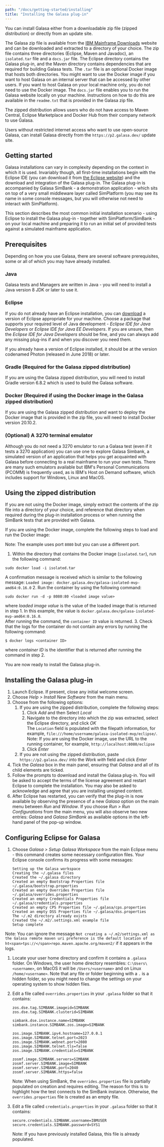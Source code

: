 ```yaml
---
path: "/docs/getting-started/installing"
title: "Installing the Galasa plug-in"
---
```


You can install Galasa either from a downloadable zip file (zipped distribution) or directly from an update site. 

The Galasa zip file is available from the <a href="https://ibm.github.io/mainframe-downloads/downloads.html" target="_blank">IBM Mainframe Downloads</a> website and can be downloaded and extracted to a directory of your choice. The zip file contains three directories (Eclipse, Maven and Javadoc), an `isolated.tar` file and a `docs.jar` file. The Eclipse directory contains the Galasa plug-in, and the Maven directory contains dependencies that are required for building Galasa tests. The `.tar` file is an optional Docker image that hosts both directories. You might want to use the Docker image if you want to host Galasa on an internal server that can be accessed by other users. If you want to host Galasa on your local machine only, you do not need to use the Docker image. The `docs.jar` file enables you to run the Galasa website locally on your machine. Instructions on how to do this are available in the `readme.txt` that is provided in the Galasa zip file. 

The zipped distribution allows users who do not have access to Maven Central, Eclipse Marketplace and Docker Hub from their company network to use Galasa. 

Users without restricted internet access who want to use open-source Galasa, can install Galasa directly from the `https://p2.galasa.dev/` update site.

## Getting started

Galasa installations can vary in complexity depending on the context in which it is used. Invariably though, all first-time installations begin with the Eclipse IDE (you can download it from <a href="https://www.eclipse.org/downloads/packages/installer" target="_blank">the Eclipse website</a>) and the download and integration of the Galasa plug-in. The Galasa plug-in is accompanied by Galasa SimBank - a demonstration application - which sits on top of a very small middleware layer called SimPlatform (you may see its name in some console messages, but you will otherwise not need to interact with SimPlatform).

<!-- Later, you are likely to want to enhance your test capabilities and exploit Galasa's ability to integrate with automated CI/CD pipelines and a Kubernetes or equivalent container orchestration environment. Other similar but more complex scenarios are also possible, and may be required if your situation demands it. -->

This section describes the most common initial installation scenario - using Eclipse to install the Galasa plug-in - together with SimPlatform/SimBank - on your local machine and preparing it to run an initial set of provided tests against a simulated mainframe application.

## Prerequisites

Depending on how you use Galasa, there are several software prerequisites, some or all of which you may have already installed.

### Java

Galasa tests and Managers are written in Java - you will need to install a Java version 8 JDK or later to use it.

### Eclipse

If you do not already have an Eclipse installation, you can <a href="https://www.eclipse.org/downloads/packages/installer" target="_blank">download</a> a version of Eclipse appropriate for your machine. Choose a package that supports your required level of Java development - _Eclipse IDE for Java Developers_ or _Eclipse IDE for Java EE Developers_. If you are unsure, then the _Eclipse IDE for Java Developers_ should be fine, and you can always add any missing plug-ins if and when you discover you need them.

If you already have a version of Eclipse installed, it should be at the version codenamed Photon (released in June 2018) or later.  

### Gradle (Required for the Galasa zipped distribution)

If you are using the Galasa zipped distribution, you will need to install Gradle version 6.8.2 which is used to build the Galasa software. 

### Docker (Required if using the Docker image in the Galasa zipped distribution)

If you are using the Galasa zipped distribution and want to deploy the Docker image that is provided in the zip file, you will need to install Docker version 20.10.2. 

### (Optional) A 3270 terminal emulator

Although you do not need a 3270 emulator to run a Galasa test (even if it tests a 3270 application) you can use one to explore Galasa Simbank, a simulated version of an application that helps you get acquainted with Galasa before connecting to a real mainframe to run your own tests. There are many such emulators available but IBM's Personal Communications (PCOMM) is frequently used, as is IBM's Host on Demand software, which includes support for Windows, Linux and MacOS.

## Using the zipped distribution

If you are not using the Docker image, simply extract the contents of the zip file into a directory of your choice, and reference that directory when required during the plug-in installation process or when running the SimBank tests that are provided with Galasa.

If you are using the Docker image, complete the following steps to load and run the Docker image: 

Note: The example uses port `8080` but you can use a different port.

1. Within the directory that contains the Docker image (`isolated.tar`), run the following command:
```
sudo docker load -i isolated.tar
``` 
A confirmation message is received which is similar to the following message:
`Loaded image: docker.galasa.dev/galasa-isolated-mvp-amd64:0.16.0`
2. Run the container by using the following command:
```
sudo docker run -d -p 8080:80 <loaded image value>
```
where *loaded image value* is the value of the loaded image that is returned in step 1. In this example, the value is `docker.galasa.dev/galasa-isolated-mvp-amd64:0.16.0`.<br> After running the command, the `container ID` value is returned. 
3. Check that the logs for the container do not contain any errors by running the following command:
```
$ docker logs <container ID>
```
where *container ID* is the identifier that is returned after running the command in step 2. 

You are now ready to install the Galasa plug-in. 

## Installing the Galasa plug-in

1. Launch Eclipse. If present, close any initial welcome screen.
1. Choose _Help > Install New Software_ from the main menu.
1. Choose from the following options: 
    1. If you are using the zipped distribution, complete the following steps:
        1. Click *Add* and then Select *Local*
        1. Navigate to the directory into which the zip was extracted, select the Eclipse directory, and click *OK* <br>
        The `Location` field is populated with the filepath information, for example, `file:///home/username/galasa-isolated-mvp/eclipse/`.<br>
        Note: If you are using the Docker image, use the URL to the running container, for example, `http://localhost:8080/eclipse`
        1.  Click _Enter_       
    1. If you are not using the zipped distribution, paste `https://p2.galasa.dev/` into the _Work with_ field and click _Enter_
1. Tick the _Galasa_ box in the main panel, ensuring that _Galasa_ and all of its child elements are ticked.
1. Follow the prompts to download and install the Galasa plug-in. You will be asked to accept the terms of the license agreement and restart Eclipse to complete the installation. You may also be asked to acknowledge and agree that you are installing unsigned content.
1. After Eclipse has restarted, you can verify that the plug-in is now available by observing the presence of a new _Galasa_ option on the main menu between _Run_ and _Window_. If you choose _Run > Run Configurations_ from the main menu, you will also observe two new entries: _Galasa_ and _Galasa SimBank_ as available options in the left-hand panel of the pop-up window.

## Configuring Eclipse for Galasa

<!-- 1. If it is running, close Eclipse. -->
<!-- 1. Check to see if you have a `.galasa` folder in your user home directory - create it if there isn't one. On Windows, the user home directory resembles: `C:\Users\<username>`, on MacOS or Linux, entering `cd ~` in a terminal takes you to your user home directory, whatever it has been configured to be.
1. Create two empty files in your .galasa folder:
```
bootstrap.properties
dss.properties
``` -->

1. Choose _Galasa > Setup Galasa Workspace_ from the main Eclipse menu - this command creates some necessary configuration files. Your Eclipse console confirms its progress with some messages:

   ```
   Setting up the Galasa workspace
   Creating the ~/.galasa files
   Created the ~/.galasa directory
   Created an empty Bootstrap Properties file ~/.galasa/bootstrap.properties
   Created an empty Overrides Properties file ~/.galasa/overrides.properties
   Created an empty Credentials Properties file ~/.galasa/credentials.properties
   Created an empty CPS Properties file ~/.galasa/cps.properties
   Created an empty DSS Properties file ~/.galasa/dss.properties
   The ~/.m2 directory already exists
   Created the ~/.m2/.settings.xml example file
   Setup complete
   ```
Note: You can ignore the message `Not creating a ~/.m2/settings.xml as the Galasa remote maven uri preference is the default location of ht<span>tps://</span>repo.maven.apache.org/maven2/` if it appears in the logs.
1. Locate your user home directory and confirm it contains a `.galasa` folder. On Windows, the user home directory resembles: `C:\Users\<username>`, on MacOS it will be `/Users/<username>` and on Linux `/home/<username>`.  Note that any file or folder beginning with a `.` is a hidden folder, so you might need to change the settings on your operating system to show hidden files.
1. Edit a file called `overrides.properties` in your `.galasa` folder so that it contains:

   ```properties
   zos.dse.tag.SIMBANK.imageid=SIMBANK
   zos.dse.tag.SIMBANK.clusterid=SIMBANK

   simbank.dse.instance.name=SIMBANK
   simbank.instance.SIMBANK.zos.image=SIMBANK

   zos.image.SIMBANK.ipv4.hostname=127.0.0.1
   zos.image.SIMBANK.telnet.port=2023
   zos.image.SIMBANK.webnet.port=2080
   zos.image.SIMBANK.telnet.tls=false
   zos.image.SIMBANK.credentials=SIMBANK

   zosmf.image.SIMBANK.servers=SIMBANK
   zosmf.server.SIMBANK.image=SIMBANK
   zosmf.server.SIMBANK.port=2040
   zosmf.server.SIMBANK.https=false
   ```

   Note: When using SimBank, the `overrides.properties` file is partially populated on creation and requires editing. The reason for this is to highlight how the test connects to the SimBank instance. Otherwise, the `overrides.properties` file is created as an empty file.

1. Edit a file called `credentials.properties` in your `.galasa` folder so that it contains:

   ```properties
   secure.credentials.SIMBANK.username=IBMUSER
   secure.credentials.SIMBANK.password=SYS1
   ```

   Note: If you have previously installed Galasa, this file is already populated.
      <!-- 1. Create an `.m2` folder in your user home directory (the same place as your `.galasa` folder) and inside, place a `settings.xml` file with the contents:

```
<settings xmlns="http://maven.apache.org/SETTINGS/1.0.0"
    xmlns:xsi="http://www.w3.org/2001/XMLSchema-instance"
    xsi:schemaLocation="http://maven.apache.org/SETTINGS/1.0.0
                      http://maven.apache.org/xsd/settings-1.0.0.xsd">
    <pluginGroups>
        <pluginGroup>dev.galasa</pluginGroup>
    </pluginGroups>
    <profiles>
        <profile>
            <id>galasa</id>
            <activation>
                <activeByDefault>true</activeByDefault>
            </activation>
            <repositories>
                <repository>
                    <id>galasa.repo</id>
                    <url>https://nexus.galasa.dev/repository/master</url>
                </repository>
            </repositories>
            <pluginRepositories>
                <pluginRepository>
                    <id>galasa.repo</id>
                    <url>https://nexus.galasa.dev/repository/master</url>
                </pluginRepository>
            </pluginRepositories>
        </profile>
    </profiles>
</settings>
```

1. Launch Eclipse.
1. Choose _Window > Preferences_ and then _Maven > User Settings_.
1. Complete the _Global Setting_ field by pressing _Browse_ and navigating to the `settings.xml` file you just set up. Press _Apply_ and _Close_ when finished.
1. Choose _Window > Preferences > Galasa_ 
1. Choose from the following options: 
    1. If you are using the zipped distribution, change the _Remote Maven URI_ to the local maven directory, for example, ```file:///home/username/galasa-isolated-mvp/maven```
    1. If you are not using the zipped distribution of Galasa, complete the _Remote Maven URI_ field as `https://nexus.galasa.dev/repository/master`
1. Click _Apply and Close_. -->

Your local Eclipse Galasa installation is now ready for some work.
